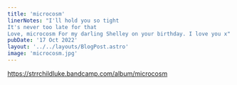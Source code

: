 ```yaml
---
title: 'microcosm'
linerNotes: "I'll hold you so tight
It's never too late for that
Love, microcosm For my darling Shelley on your birthday. I love you x"
pubDate: '17 Oct 2022'
layout: '../../layouts/BlogPost.astro'
image: 'microcosm.jpg'
---
```


https://strrchildluke.bandcamp.com/album/microcosm
